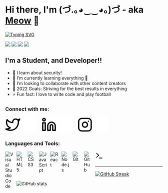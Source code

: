 # Hi there, I'm (づ.｡◕‿‿◕｡)づ - aka [Meow][facebook] 👋 
[![Typing SVG](https://readme-typing-svg.herokuapp.com?font=Times+New+Roman&size=22&color=F77FD0&center=true&lines=Welcome+to+Meow+profile!+)](https://git.io/typing-svg)

<a href="https://twitter.com/hdung191003"><img src="https://img.shields.io/badge/twitter-1DA1F2?style=for-the-badge&logo=twitter&logoColor=white"/></a>
<a href="https://www.linkedin.com/in/ho%C3%A0ng-d%C5%A9ng-1223b6236/"><img src="https://img.shields.io/badge/linkedin-1DA1F2?style=for-the-badge&logo=linkedin&logoColor=white"/></a>
<a href="https://fb.com/h.dung191003"><img src="https://img.shields.io/badge/Facebook-1DA1F2?style=for-the-badge&logo=facebook&logoColor=white"/></a>
<a href="https://www.instagram.com/m.dung19102003/"><img src="https://img.shields.io/badge/instagram-1DA1F2?style=for-the-badge&logo=instagram&logoColor=white"/></a>


## I'm a Student, and Developer!!

- 🔭 I learn about security!
- 🌱 I’m currently learning everything 🤣
- 👯 I’m looking to collaborate with other content creators
- 🥅 2022 Goals: Striving for the best results in everything
- ⚡ Fun fact: I love to write code and play football

### Connect with me:

[![website](./img/twitter-light.svg)](https://twitter.com/hdung191003#gh-light-mode-only)
[![website](./img/twitter-dark.svg)](https://twitter.com/hdung191003#gh-dark-mode-only)
&nbsp;&nbsp;
[![website](./img/linkedin-light.svg)](https://linkedin.com/in/hoàng-dũng-1223b6236#gh-light-mode-only)
[![website](./img/linkedin-dark.svg)](https://linkedin.com/in/hoàng-dũng-1223b6236#gh-dark-mode-only)
&nbsp;&nbsp;
[![website](./img/instagram-light.svg)](https://instagram.com/m.dung19102003#gh-light-mode-only)
[![website](./img/instagram-dark.svg)](https://instagram.com/m.dung19102003#gh-dark-mode-only)

### Languages and Tools:

<img align="left" alt="Visual Studio Code" width="26px" src="https://cdn.jsdelivr.net/gh/devicons/devicon/icons/vscode/vscode-original.svg" style="padding-right:10px;" />
<img align="left" alt="HTML5" width="26px" src="https://cdn.jsdelivr.net/gh/devicons/devicon/icons/html5/html5-original.svg" style="padding-right:10px;" />
<img align="left" alt="CSS3" width="26px" src="https://cdn.jsdelivr.net/gh/devicons/devicon/icons/css3/css3-original.svg" style="padding-right:10px;" />
<img align="left" alt="JavaScript" width="26px" src="https://cdn.jsdelivr.net/gh/devicons/devicon/icons/javascript/javascript-original.svg" style="padding-right:10px;" />
<img align="left" alt="React" width="26px" src="https://cdn.jsdelivr.net/gh/devicons/devicon/icons/react/react-original.svg" style="padding-right:10px;" />
<img align="left" alt="Node.js" width="26px" src="https://cdn.jsdelivr.net/gh/devicons/devicon/icons/nodejs/nodejs-original.svg" style="padding-right:10px;" />
<img align="left" alt="Git" width="26px" src="https://cdn.jsdelivr.net/gh/devicons/devicon/icons/git/git-original.svg" style="padding-right:10px;" />
<img align="left" alt="GitHub" width="26px" src="https://user-images.githubusercontent.com/3369400/139447912-e0f43f33-6d9f-45f8-be46-2df5bbc91289.png" style="padding-right:10px;" />
<img align="left" alt="Terminal" width="26px" src="./img/terminal-light.svg" />

<br />
<br />

---

[facebook]: https://www.facebook.com/h.dung191003
[![GitHub Streak](https://github-readme-streak-stats.herokuapp.com/?user=hoangdung1910&theme=tokyonight)](https://git.io/streak-stats)

![GitHub stats](https://github-readme-stats.vercel.app/api?username=hoangdung1910&show_icons=true&theme=tokyonight)

